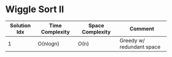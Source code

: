 # Wiggle Sort II

| Solution Idx | Time Complexity | Space Complexity | Comment                   |
| ------------ | --------------- | ---------------- | ------------------------- |
| 1            | O(nlogn)        | O(n)             | Greedy w/ redundant space |
